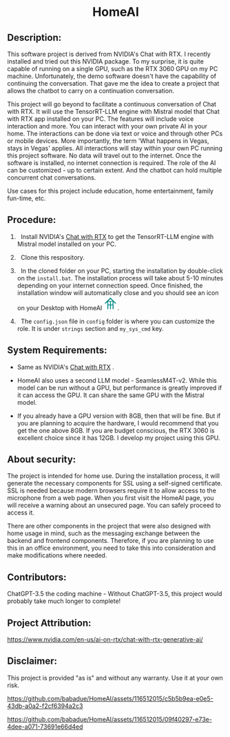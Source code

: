 # <div align="center">HomeAI</div>

## Description:

This software project is derived from NVIDIA's Chat with RTX. I recently installed and 
tried out this NVIDIA package. To my surprise, it is quite capable of running on a 
single GPU, such as the RTX 3060 GPU on my PC machine. Unfortunately, the demo 
software doesn't have the capability of continuing the conversation. That gave me the 
idea to create a project that allows the chatbot to carry on a continuation conversation. 

This project will go beyond to facilitate a continuous conversation of Chat with RTX. It will use the TensorRT-LLM engine with Mistral model that Chat with RTX app installed on your PC. The features will include voice interaction and more. You can interact with your own private AI in your home. The interactions can be done via text or voice and through other PCs or mobile devices. More importantly, the term 'What happens in Vegas, stays in Vegas' applies. All interactions will stay within your own PC running this project software. No data will travel out to the internet. Once the software is installed, no internet connection is required.  The role of the AI can be customized - up to certain extent.  And the chatbot can hold multiple concurrent chat conversations.  

Use cases for this project include education, home entertainment, family fun-time, etc.

## Procedure:

1. &nbsp; Install NVIDIA's [Chat with RTX](https://www.nvidia.com/en-us/ai-on-rtx/chat-with-rtx-generative-ai/) to get the TensorRT-LLM engine with Mistral model installed on your PC.

2. &nbsp; Clone this respository.

3. &nbsp; In the cloned folder on your PC, starting the installation by double-click on the `install.bat`.  The installation process will take about 5-10 minutes depending on your internet connection speed.  Once finished, the installation window will automatically close and you should see an icon on your Desktop with HomeAI ![ ](homeai.png "Optional title").

4. &nbsp; The `config.json` file in `config` folder is where you can customize the role.  It is under `strings` section and `my_sys_cmd` key.

## System Requirements:

* Same as NVIDIA's [Chat with RTX](https://www.nvidia.com/en-us/ai-on-rtx/chat-with-rtx-generative-ai/) .

* HomeAI also uses a second LLM model - SeamlessM4T-v2.  While this model can be run without a GPU, but performance is 
greatly improved if it can access the GPU. It can share the same GPU with the Mistral model.

* If you already have a GPU version with 8GB, then that will be fine. But if you are planning to acquire the hardware, I would recommend that you get the one above 8GB. If you are budget conscious, the RTX 3060 is excellent choice since it has 12GB. I develop my project using this GPU.

## About security:

The project is intended for home use. During the installation process, it will generate the necessary components for SSL using a self-signed certificate. SSL is needed because modern browsers require it to allow access to the microphone from a web page. When you first visit the HomeAI page, you will receive a warning about an unsecured page. You can safely proceed to access it.

There are other components in the project that were also designed with home usage in mind, such as the messaging exchange between the backend and frontend components. Therefore, if you are planning to use this in an office environment, you need to take this into consideration and make modifications where needed.

## Contributors:

ChatGPT-3.5 the coding machine - Without ChatGPT-3.5, this project would probably take much longer to complete!

## Project Attribution:
https://www.nvidia.com/en-us/ai-on-rtx/chat-with-rtx-generative-ai/

## Disclaimer:

This project is provided "as is" and without any warranty. Use it at your own risk. 
    


https://github.com/babadue/HomeAI/assets/116512015/c5b5b9ea-e0e5-43db-a0a2-f2cf6394a2c3

https://github.com/babadue/HomeAI/assets/116512015/09f40297-e73e-4dee-a071-73691e66d4ed
